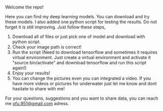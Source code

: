 Welcome the repo!

Here you can find my deep learning models. You can download and try these models. I also added one python script for testing the results. Do not forget it is still improving.
Just follow these steps,
1) Download all of files or just pick one of model and download with python script.
2) Check your image path is correct!
3) Run the script (Need to download tensorflow and sometimes it requires virtual environment. Just create a virtual environment and activate it "source bin/activate" and download tensorflow and run this script again!)
4) Enjoy your results!
5) You can change the pictures even you can integrated a video. If you have more videos or pictures for underwater just let me know and dont hasitate to share with me! 


For your questions, suggestions and you want to share data, you can reach me ofu.951@gmail.com adress.
